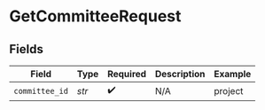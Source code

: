 # GetCommitteeRequest


## Fields

| Field              | Type               | Required           | Description        | Example            |
| ------------------ | ------------------ | ------------------ | ------------------ | ------------------ |
| `committee_id`     | *str*              | :heavy_check_mark: | N/A                | project            |